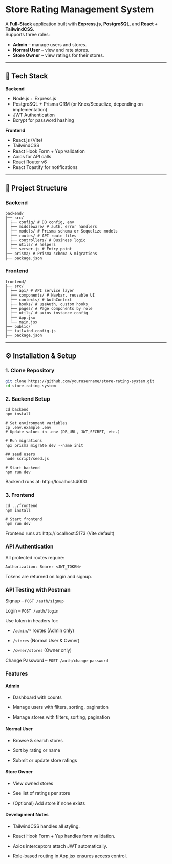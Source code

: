 # Store Rating Management System

A **Full-Stack** application built with **Express.js**, **PostgreSQL**, and **React + TailwindCSS**.  
Supports three roles:

- **Admin** – manage users and stores.
- **Normal User** – view and rate stores.
- **Store Owner** – view ratings for their stores.

---

## 🚀 Tech Stack

**Backend**

- Node.js + Express.js
- PostgreSQL + Prisma ORM (or Knex/Sequelize, depending on implementation)
- JWT Authentication
- Bcrypt for password hashing

**Frontend**

- React.js (Vite)
- TailwindCSS
- React Hook Form + Yup validation
- Axios for API calls
- React Router v6
- React Toastify for notifications

---

## 📂 Project Structure

### Backend

```
backend/
├── src/
│ ├── config/ # DB config, env
│ ├── middleware/ # auth, error handlers
│ ├── models/ # Prisma schema or Sequelize models
│ ├── routes/ # API route files
│ ├── controllers/ # Business logic
│ ├── utils/ # helpers
│ └── server.js # Entry point
├── prisma/ # Prisma schema & migrations
├── package.json
```

### Frontend

```
frontend/
├── src/
│ ├── api/ # API service layer
│ ├── components/ # Navbar, reusable UI
│ ├── contexts/ # AuthContext
│ ├── hooks/ # useAuth, custom hooks
│ ├── pages/ # Page components by role
│ ├── utils/ # axios instance config
│ ├── App.jsx
│ └── main.jsx
├── public/
├── tailwind.config.js
├── package.json
```

---

## ⚙️ Installation & Setup

### 1. Clone Repository

```bash
git clone https://github.com/yourusername/store-rating-system.git
cd store-rating-system
```

### 2. Backend Setup

```
cd backend
npm install

# Set environment variables
cp .env.example .env
# Update values in .env (DB_URL, JWT_SECRET, etc.)

# Run migrations
npx prisma migrate dev --name init

## seed users
node script/seed.js

# Start backend
npm run dev
```

Backend runs at: http://localhost:4000

### 3. Frontend

```
cd ../frontend
npm install

# Start frontend
npm run dev

```

Frontend runs at: http://localhost:5173 (Vite default)

### API Authentication

All protected routes require:

`Authorization: Bearer <JWT_TOKEN>`

Tokens are returned on login and signup.

### API Testing with Postman

Signup – `POST /auth/signup`

Login – `POST /auth/login`

Use token in headers for:

- `/admin/*` routes (Admin only)

- `/stores` (Normal User & Owner)

- `/owner/stores` (Owner only)

Change Password – `POST /auth/change-password`

### Features

#### Admin

- Dashboard with counts

- Manage users with filters, sorting, pagination

- Manage stores with filters, sorting, pagination

#### Normal User

- Browse & search stores

- Sort by rating or name

- Submit or update store ratings

#### Store Owner

- View owned stores

- See list of ratings per store

- (Optional) Add store if none exists

#### Development Notes

- TailwindCSS handles all styling.

- React Hook Form + Yup handles form validation.

- Axios interceptors attach JWT automatically.

- Role-based routing in App.jsx ensures access control.
